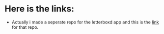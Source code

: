 # Here is the links:

- Actually i made a seperate repo for the letterboxd app and this is the [link](https://github.com/wavexnani/Letterboxd) for that repo. 

